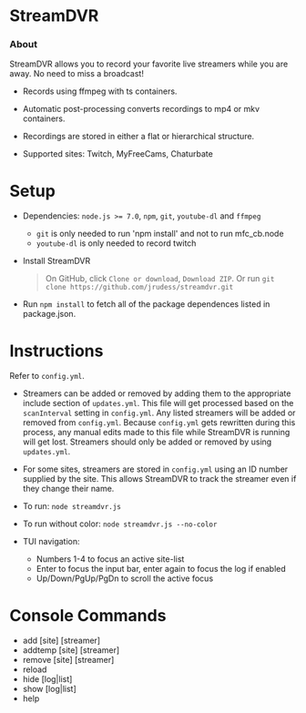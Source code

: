 StreamDVR
==========

### About ###

StreamDVR allows you to record your favorite live streamers while you are away.  No need to miss a broadcast!

* Records using ffmpeg with ts containers.

* Automatic post-processing converts recordings to mp4 or mkv containers.

* Recordings are stored in either a flat or hierarchical structure.

* Supported sites: Twitch, MyFreeCams, Chaturbate

Setup
==========

* Dependencies: `node.js >= 7.0`, `npm`, `git`, `youtube-dl` and `ffmpeg`

  * `git` is only needed to run 'npm install' and not to run mfc_cb.node
  * `youtube-dl` is only needed to record twitch

* Install StreamDVR
  >On GitHub, click `Clone or download`, `Download ZIP`.
  >Or run `git clone https://github.com/jrudess/streamdvr.git`

* Run `npm install` to fetch all of the package dependences listed in package.json.

Instructions
===========

Refer to `config.yml`.

* Streamers can be added or removed by adding them to the appropriate include section of `updates.yml`.  This file will get processed based on the `scanInterval` setting in `config.yml`.  Any listed streamers will be added or removed from `config.yml`. Because `config.yml` gets rewritten during this process, any manual edits made to this file while StreamDVR is running will get lost.  Streamers should only be added or removed by using `updates.yml`.

* For some sites, streamers are stored in `config.yml` using an ID number supplied by the site.  This allows StreamDVR to track the streamer even if they change their name.

* To run: `node streamdvr.js`
* To run without color: `node streamdvr.js --no-color`

* TUI navigation:
    * Numbers 1-4 to focus an active site-list
    * Enter to focus the input bar, enter again to focus the log if enabled
    * Up/Down/PgUp/PgDn to scroll the active focus

Console Commands
===========
* add     [site] [streamer]
* addtemp [site] [streamer]
* remove  [site] [streamer]
* reload
* hide [log|list]
* show [log|list]
* help
